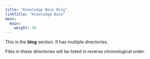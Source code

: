 ```yaml
---
title: "Knowledge Base Blog"
linkTitle: "Knowledge Base"
menu:
  main:
    weight: 30
---
```



This is the **blog** section. It has multiple directories.

Files in these directories will be listed in reverse chronological order.

